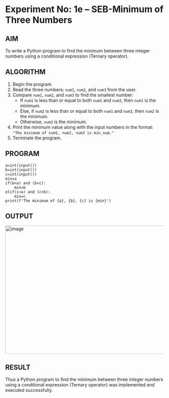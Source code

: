 # Experiment No: 1e – SEB-Minimum of Three Numbers

## AIM  
To write a Python program to find the minimum between three integer numbers using a conditional expression (Ternary operator).

## ALGORITHM  
1. Begin the program.  
2. Read the three numbers: `num1`, `num2`, and `num3` from the user.  
3. Compare `num1`, `num2`, and `num3` to find the smallest number:  
   - If `num1` is less than or equal to both `num2` and `num3`, then `num1` is the minimum.  
   - Else, if `num2` is less than or equal to both `num1` and `num3`, then `num2` is the minimum.  
   - Otherwise, `num3` is the minimum.  
4. Print the minimum value along with the input numbers in the format:  
   `"The minimum of num1, num2, num3 is min_num."`  
5. Terminate the program.

## PROGRAM
```
a=int(input())
b=int(input())
c=int(input())
min=a
if(b<a) and (b<c):
    min=b
elif(c<a) and (c<b):
    min=c
print(f'The minimum of {a}, {b}, {c} is {min}')

```
## OUTPUT

<img width="1161" height="407" alt="image" src="https://github.com/user-attachments/assets/2fa45325-df64-4a10-b6a2-95e913a722db" />

## RESULT
Thus a Python program to find the minimum between three integer numbers using a conditional expression (Ternary operator) was implemented and executed successfully.


